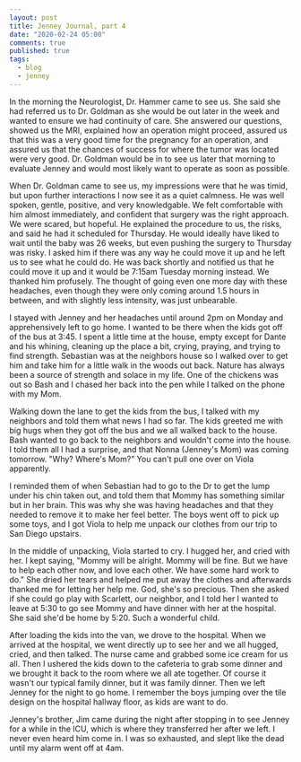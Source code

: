 ```yaml
---
layout: post
title: Jenney Journal, part 4
date: "2020-02-24 05:00"
comments: true
published: true
tags:
  - blog
  - jenney
---
```


In the morning the Neurologist, Dr. Hammer came to see us. She said she had referred us to Dr. Goldman as she would be out later in the week and wanted to ensure we had continuity of care. She answered our questions, showed us the MRI, explained how an operation might proceed, assured us that this was a very good time for the pregnancy for an operation, and assured us that the chances of success for where the tumor was located were very good. Dr. Goldman would be in to see us later that morning to evaluate Jenney and would most likely want to operate as soon as possible.

When Dr. Goldman came to see us, my impressions were that he was timid, but upon further interactions I now see it as a quiet calmness. He was well spoken, gentle, positive, and very knowledgable. We felt comfortable with him almost immediately, and confident that surgery was the right approach. We were scared, but hopeful. He explained the procedure to us, the risks, and said he had it scheduled for Thursday. He would ideally have liked to wait until the baby was 26 weeks, but even pushing the surgery to Thursday was risky. I asked him if there was any way he could move it up and he left us to see what he could do. He was back shortly and notified us that he could move it up and it would be 7:15am Tuesday morning instead. We thanked him profusely. The thought of going even one more day with these headaches, even though they were only coming around 1.5 hours in between, and with slightly less intensity, was just unbearable.

I stayed with Jenney and her headaches until around 2pm on Monday and apprehensively left to go home. I wanted to be there when the kids got off of the bus at 3:45. I spent a little time at the house, empty except for Dante and his whining, cleaning up the place a bit, crying, praying, and trying to find strength. Sebastian was at the neighbors house so I walked over to get him and take him for a little walk in the woods out back. Nature has always been a source of strength and solace in my life. One of the chickens was out so Bash and I chased her back into the pen while I talked on the phone with my Mom.

Walking down the lane to get the kids from the bus, I talked with my neighbors and told them what news I had so far. The kids greeted me with big hugs when they got off the bus and we all walked back to the house. Bash wanted to go back to the neighbors and wouldn't come into the house. I told them all I had a surprise, and that Nonna (Jenney's Mom) was coming tomorrow. "Why? Where's Mom?" You can't pull one over on Viola apparently.

I reminded them of when Sebastian had to go to the Dr to get the lump under his chin taken out, and told them that Mommy has something similar but in her brain. This was why she was having headaches and that they needed to remove it to make her feel better. The boys went off to pick up some toys, and I got Viola to help me unpack our clothes from our trip to San Diego upstairs. 

In the middle of unpacking, Viola started to cry. I hugged her, and cried with her. I kept saying, "Mommy will be alright. Mommy will be fine. But we have to help each other now, and love each other. We have some hard work to do." She dried her tears and helped me put away the clothes and afterwards thanked me for letting her help me. God, she's so precious. Then she asked if she could go play with Scarlett, our neighbor, and I told her I wanted to leave at 5:30 to go see Mommy and have dinner with her at the hospital. She said she'd be home by 5:20. Such a wonderful child.

After loading the kids into the van, we drove to the hospital. When we arrived at the hospital, we went directly up to see her and we all hugged, cried, and then talked. The nurse came and grabbed some ice cream for us all. Then I ushered the kids down to the cafeteria to grab some dinner and we brought it back to the room where we all ate together. Of course it wasn't our typical family dinner, but it was family dinner. Then we left Jenney for the night to go home. I remember the boys jumping over the tile design on the hospital hallway floor, as kids are want to do.

Jenney's brother, Jim came during the night after stopping in to see Jenney for a while in the ICU, which is where they transferred her after we left. I never even heard him come in. I was so exhausted, and slept like the dead until my alarm went off at 4am.
